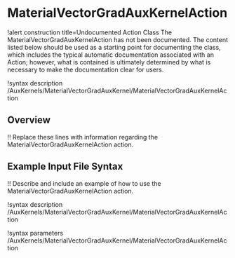 # MaterialVectorGradAuxKernelAction

!alert construction title=Undocumented Action Class
The MaterialVectorGradAuxKernelAction has not been documented. The content listed below should be used as a starting point for
documenting the class, which includes the typical automatic documentation associated with an Action;
however, what is contained is ultimately determined by what is necessary to make the documentation
clear for users.

!syntax description /AuxKernels/MaterialVectorGradAuxKernel/MaterialVectorGradAuxKernelAction

## Overview

!! Replace these lines with information regarding the MaterialVectorGradAuxKernelAction action.

## Example Input File Syntax

!! Describe and include an example of how to use the MaterialVectorGradAuxKernelAction action.

!syntax description /AuxKernels/MaterialVectorGradAuxKernel/MaterialVectorGradAuxKernelAction

!syntax parameters /AuxKernels/MaterialVectorGradAuxKernel/MaterialVectorGradAuxKernelAction
